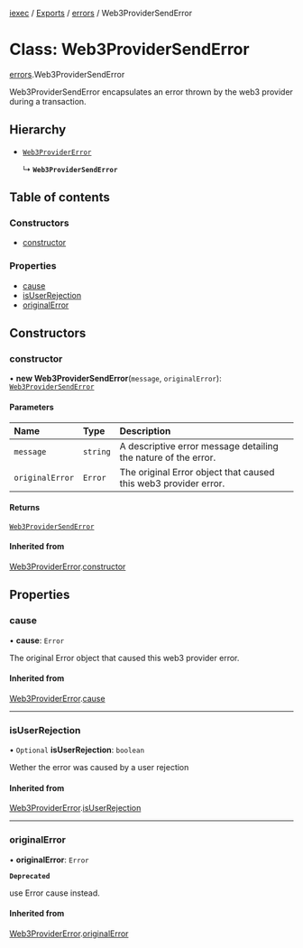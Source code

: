 [iexec](../README.md) / [Exports](../modules.md) / [errors](../modules/errors.md) / Web3ProviderSendError

# Class: Web3ProviderSendError

[errors](../modules/errors.md).Web3ProviderSendError

Web3ProviderSendError encapsulates an error thrown by the web3 provider during a transaction.

## Hierarchy

- [`Web3ProviderError`](errors.Web3ProviderError.md)

  ↳ **`Web3ProviderSendError`**

## Table of contents

### Constructors

- [constructor](errors.Web3ProviderSendError.md#constructor)

### Properties

- [cause](errors.Web3ProviderSendError.md#cause)
- [isUserRejection](errors.Web3ProviderSendError.md#isuserrejection)
- [originalError](errors.Web3ProviderSendError.md#originalerror)

## Constructors

### constructor

• **new Web3ProviderSendError**(`message`, `originalError`): [`Web3ProviderSendError`](errors.Web3ProviderSendError.md)

#### Parameters

| Name | Type | Description |
| :------ | :------ | :------ |
| `message` | `string` | A descriptive error message detailing the nature of the error. |
| `originalError` | `Error` | The original Error object that caused this web3 provider error. |

#### Returns

[`Web3ProviderSendError`](errors.Web3ProviderSendError.md)

#### Inherited from

[Web3ProviderError](errors.Web3ProviderError.md).[constructor](errors.Web3ProviderError.md#constructor)

## Properties

### cause

• **cause**: `Error`

The original Error object that caused this web3 provider error.

#### Inherited from

[Web3ProviderError](errors.Web3ProviderError.md).[cause](errors.Web3ProviderError.md#cause)

___

### isUserRejection

• `Optional` **isUserRejection**: `boolean`

Wether the error was caused by a user rejection

#### Inherited from

[Web3ProviderError](errors.Web3ProviderError.md).[isUserRejection](errors.Web3ProviderError.md#isuserrejection)

___

### originalError

• **originalError**: `Error`

**`Deprecated`**

use Error cause instead.

#### Inherited from

[Web3ProviderError](errors.Web3ProviderError.md).[originalError](errors.Web3ProviderError.md#originalerror)

